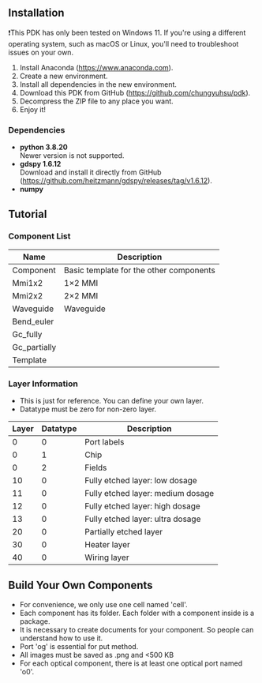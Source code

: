 ## Installation
❗This PDK has only been tested on Windows 11. If you're using a different operating system, such as macOS or Linux, you'll need to troubleshoot issues on your own.
1. Install Anaconda (https://www.anaconda.com).
2. Create a new environment.
3. Install all dependencies in the new environment.
4. Download this PDK from GitHub (https://github.com/chungyuhsu/pdk).
5. Decompress the ZIP file to any place you want.
6. Enjoy it!

### Dependencies
- **python 3.8.20**\
Newer version is not supported.
- **gdspy 1.6.12**\
Download and install it directly from GitHub (https://github.com/heitzmann/gdspy/releases/tag/v1.6.12).
- **numpy**

## Tutorial

### Component List
| Name | Description |
|-|-|
| Component | Basic template for the other components|
| Mmi1x2 | 1×2 MMI |
| Mmi2x2 | 2×2 MMI |
| Waveguide | Waveguide |
| Bend_euler ||
| Gc_fully ||
| Gc_partially ||
| Template ||

### Layer Information
- This is just for reference. You can define your own layer.
- Datatype must be zero for non-zero layer.

| Layer | Datatype | Description |
| - | - | - |
| 0 | 0 | Port labels |
| 0 | 1 | Chip |
| 0 | 2 | Fields |
| 10 | 0 | Fully etched layer: low dosage |
| 11 | 0 | Fully etched layer: medium dosage |
| 12 | 0 | Fully etched layer: high dosage |
| 13 | 0 | Fully etched layer: ultra dosage |
| 20 | 0 | Partially etched layer |
| 30 | 0 | Heater layer |
| 40 | 0 | Wiring layer |

## Build Your Own Components
- For convenience, we only use one cell named 'cell'.
- Each component has its folder. Each folder with a component inside is a package.
- It is necessary to create documents for your component. So people can understand how to use it.
- Port 'og' is essential for put method.
- All images must be saved as .png and <500 KB
- For each optical component, there is at least one optical port named 'o0'.